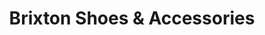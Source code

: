 ---
title: "Brixton Shoes & Accessories"
url: /lloydminster/brixton-shoes-and-accessories/
shop: shoes
---